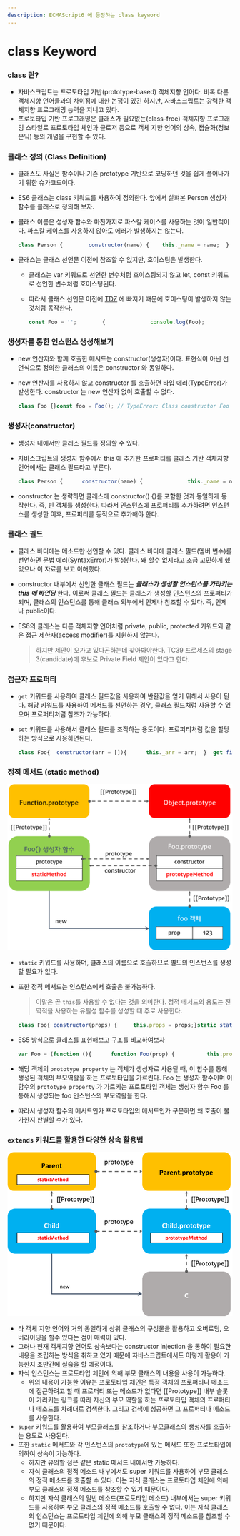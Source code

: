 ```yaml
---
description: ECMAScript6 에 등장하는 class keyword
---
```


# class Keyword



### class 란?

* 자바스크립트는 프로토타입 기반\(prototype-based\) 객체지향 언어다. 비록 다른 객체지향 언어들과의 차이점에 대한 논쟁이 있긴 하지만, 자바스크립트는 강력한 객체지향 프로그래밍 능력을 지니고 있다.
* 프로토타입 기반 프로그래밍은 클래스가 필요없는\(class-free\) 객체지향 프로그래밍 스타일로 프로토타입 체인과 클로저 등으로 객체 지향 언어의 상속, 캡슐화\(정보 은닉\) 등의 개념을 구현할 수 있다.

### 클래스 정의 \(Class Definition\)

* 클래스도 사실은 함수이나 기존 prototype 기반으로 코딩하던 것을 쉽게 풀어나가기 위한 슈가코드이다.
* ES6 클래스는 class 키워드를 사용하여 정의한다. 앞에서 살펴본 Person 생성자 함수를 클래스로 정의해 보자.
* 클래스 이름은 성성자 함수와 마찬가지로 파스칼 케이스를 사용하는 것이 일반적이다. 파스칼 케이스를 사용하지 않아도 에러가 발생하지는 않는다.

  ```javascript
  class Person {        constructor(name) {    this._name = name;  }      sayHi() {    console.log(`Hi! ${this._name}`);  }}const me = new Person('Lee');me.sayHi(); // Hi! Leeconsole.log(me instanceof Person); // true
  ```

* 클래스는 클래스 선언문 이전에 참조할 수 없지만, 호이스팅은 발생한다. 
  * 클래스는 var 키워드로 선언한 변수처럼 호이스팅되지 않고 let, const 키워드로 선언한 변수처럼 호이스팅된다. 
  * 따라서 클래스 선언문 이전에 [TDZ](https://github.com/GodChiken/StudyES6toNew/blame/master/markdown/act-1/letAndConstAndBlockScope.md#L6-L15) 에 빠지기 때문에 호이스팅이 발생하지 않는 것처럼 동작한다.

    ```javascript
    const Foo = '';        {              console.log(Foo);             class Foo {}  // ReferenceError: Cannot access 'Foo' before initialization}
    ```

### 생성자를 통한 인스턴스 생성해보기

* new 연산자와 함께 호출한 메서드는 constructor\(생성자\)이다. 표현식이 아닌 선언식으로 정의한 클래스의 이름은 constructor 와 동일하다. 
* new 연산자를 사용하지 않고 constructor 를 호출하면 타입 에러\(TypeError\)가 발생한다. constructor 는 new 연산자 없이 호출할 수 없다.

  ```javascript
  class Foo {}const foo = Foo(); // TypeError: Class constructor Foo cannot be invoked without 'new'
  ```

### 생성자\(constructor\)

* 생성자 내에서만 클래스 필드를 정의할 수 있다.
* 자바스크립트의 생성자 함수에서 this 에 추가한 프로퍼티를 클래스 기반 객체지향 언어에서는 클래스 필드라고 부른다.

  ```javascript
  class Person {      constructor(name) {              this._name = name; // class field}}// 인자값을 전달하여 클래스 필드 값을 설정이 가능하다.const me = new Person('Lee');console.log(me); // Person {_name: "Lee"}
  ```

* constructor 는 생략하면 클래스에 constructor\(\) {}를 포함한 것과 동일하게 동작한다. 즉, 빈 객체를 생성한다. 따라서 인스턴스에 프로퍼티를 추가하려면 인스턴스를 생성한 이후, 프로퍼티를 동적으로 추가해야 한다.

### 클래스 필드

* 클래스 바디에는 메소드만 선언할 수 있다. 클래스 바디에 클래스 필드\(멤버 변수\)를 선언하면 문법 에러\(SyntaxError\)가 발생한다. 왜 할수 없지라고 조금 고민하게 했었으나 이 자료를 보고 이해했다.
* constructor 내부에서 선언한 클래스 필드는 _**클래스가 생성할 인스턴스를 가리키는 this 에 바인딩**_ 한다. 이로써 클래스 필드는 클래스가 생성할 인스턴스의 프로퍼티가 되며, 클래스의 인스턴스를 통해 클래스 외부에서 언제나 참조할 수 있다. 즉, 언제나 public이다.
* ES6의 클래스는 다른 객체지향 언어처럼 private, public, protected 키워드와 같은 접근 제한자\(access modifier\)를 지원하지 않는다.

  > 하지만 제안이 오가고 있다곤하는데 찾아봐야한다. TC39 프로세스의 stage 3\(candidate\)에 후보로 Private Field 제안이 있다고 한다.

### 접근자 프로퍼티

* `get` 키워드를 사용하여 클래스 필드값을 사용하여 반환값을 얻기 위해서 사용이 된다. 해당 키워드를 사용하여 메서드를 선언하는 경우, 클래스 필드처럼 사용할 수 있으며 프로퍼티처럼 참조가 가능하다.
* `set` 키워드를 사용해서 클래스 필드를 조작하는 용도이다. 프로퍼티처럼 값을 할당하는 방식으로 사용하면된다.

  ```javascript
  class Foo{  constructor(arr = []){      this._arr = arr;  }  get firstMethod(){      return this._arr.length ? this._arr[0] : null;  }  set firstMethod(value){      this._arr = value;  }}const foo = new Foo([1,2]);foo.firstMethod(); // 함수 호출하듯 하면 안된다.foo.firstMethod; // getter, 결과값 1foo.firstMethod = [4,3,2,1]; // setterfoo.firstMethod; // 결과값 4
  ```

### 정적 메서드 \(static method\)

![](../../.gitbook/assets/image%20%2823%29.png)

* `static` 키워드를 사용하며, 클래스의 이름으로 호출하므로 별도의 인스턴스를 생성할 필요가 없다.
* 또한 정적 메서드는 인스턴스에서 호출은 불가능하다.

  > 이말은 곧 `this`를 사용할 수 없다는 것을 의미한다. 정적 메서드의 용도는 전역적을 사용하는 유틸성 함수를 생성할 때 추로 사용한다.

  ```javascript
  class Foo{ constructor(props) {     this.props = props;}static staticMethod() {     console.log("인스턴스 선언 안해도 되앳!"); } prototypeMethod(){     return this.props; } } Foo.staticMethod();
  ```

* ES5 방식으로 클래스를 표현해보고 구조를 비교하여보자

  ```javascript
  var Foo = (function (){      function Foo(prop) {          this.prop = prop;      }      Foo.staticMethod = function() {          return "인스턴스 선언따위 안해도 되앳";                };      Foo.prototype.prototypeMethod = function() {          return this.prop;      };      return Foo;})();var foo = new Foo(123);console.log(Foo.prototype === foo.__proto__); //trueconsole.log(Foo.prototype.constructor === Foo); //true console.log(foo.prototypeMethod());console.log(Foo.staticMethod());console.log(foo.staticMethod()); // Uncaught TypeError
  ```

* 해당 객체의 `prototype property` 는 객체가 생성자로 사용될 때, 이 함수를 통해 생성된 객체의 부모역활을 하는 프로토타입을 가르킨다. Foo 는 생성자 함수이며 이 함수의 `prototype property` 가 가르키는 프로토타입 객체는 생성자 함수 Foo 를 통해서 생성되는 foo 인스턴스의 부모역활을 한다.       
* 따라서 생성자 함수의 메서드인가 프로토타입의 메서드인가 구분하면 왜 호출이 불가한지 판별할 수가 있다.

### `extends` 키워드를 활용한 다양한 상속 활용법

![](../../.gitbook/assets/image%20%2813%29.png)

* 타 객체 지향 언어와 거의 동일하게 상위 클래스의 구성물을 활용하고 오버로딩, 오버라이딩을 할수 있다는 점이 매력이 있다.
* 그러나 현재 객체지향 언어도 상속보다는 constructor injection 을 통하여 필요한 내용을 조립하는 방식을 취하고 있기 때문에 자바스크립트에서도 이렇게 활용이 가능한지 조만간에 실습을 할 예정이다.
* 자식 인스턴스는 프로토타입 체인에 의해 부모 클래스의 내용을 사용이 가능하다.
  * 위의 내용이 가능한 이유는 프로토타입 체인은 특정 객체의 프로퍼티나 메소드에 접근하려고 할 때 프로퍼티 또는 메소드가 없다면 \[\[Prototype\]\] 내부 슬롯이 가리키는 링크를 따라 자신의 부모 역할을 하는 프로토타입 객체의 프로퍼티나 메소드를 차례대로 검색한다. 그리고 검색에 성공하면 그 프로퍼티나 메소드를 사용한다.
* `super` 키워드를 활용하여 부모클래스를 참조하거나 부모클래스의 생성자를 호출하는 용도로 사용된다.
* 또한 `static` 메서드와 각 인스턴스의 `prototype`에 있는 메서드 또한 프로토타입에 의하여 상속이 가능하다.
  * 하지만 유의할 점은 같은 static 메서드 내에서만 가능하다.
  * 자식 클래스의 정적 메소드 내부에서도 super 키워드를 사용하여 부모 클래스의 정적 메소드를 호출할 수 있다. 이는 자식 클래스는 프로토타입 체인에 의해 부모 클래스의 정적 메소드를 참조할 수 있기 때문이다.
  * 하지만 자식 클래스의 일반 메소드\(프로토타입 메소드\) 내부에서는 super 키워드를 사용하여 부모 클래스의 정적 메소드를 호출할 수 없다. 이는 자식 클래스의 인스턴스는 프로토타입 체인에 의해 부모 클래스의 정적 메소드를 참조할 수 없기 때문이다.

